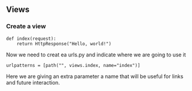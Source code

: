## Views

### Create a view

```
def index(request):
    return HttpResponse("Hello, world!")

```

Now we need to creat ea urls.py and indicate where we are going to use it

```
urlpatterns = [path("", views.index, name="index")]
```

Here we are giving an extra parameter a name that will be useful for links and future interaction.
